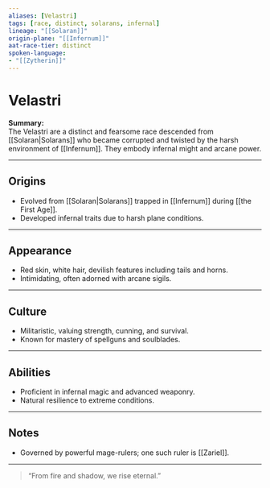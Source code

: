 ```yaml
---
aliases: [Velastri]
tags: [race, distinct, solarans, infernal]
lineage: "[[Solaran]]"
origin-plane: "[[Infernum]]"
aat-race-tier: distinct
spoken-language: 
- "[[Zytherin]]"
---
```


# Velastri

**Summary:**  
The Velastri are a distinct and fearsome race descended from [[Solaran|Solarans]] who became corrupted and twisted by the harsh environment of [[Infernum]]. They embody infernal might and arcane power.

---

## Origins

- Evolved from [[Solaran|Solarans]] trapped in [[Infernum]] during [[the First Age]].  
- Developed infernal traits due to harsh plane conditions.

---

## Appearance

- Red skin, white hair, devilish features including tails and horns.  
- Intimidating, often adorned with arcane sigils.

---

## Culture

- Militaristic, valuing strength, cunning, and survival.  
- Known for mastery of spellguns and soulblades.

---

## Abilities

- Proficient in infernal magic and advanced weaponry.  
- Natural resilience to extreme conditions.

---

## Notes

- Governed by powerful mage-rulers; one such ruler is [[Zariel]].

---

> “From fire and shadow, we rise eternal.”
